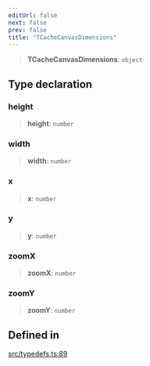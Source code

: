 ```yaml
---
editUrl: false
next: false
prev: false
title: "TCacheCanvasDimensions"
---
```


> **TCacheCanvasDimensions**: `object`

## Type declaration

### height

> **height**: `number`

### width

> **width**: `number`

### x

> **x**: `number`

### y

> **y**: `number`

### zoomX

> **zoomX**: `number`

### zoomY

> **zoomY**: `number`

## Defined in

[src/typedefs.ts:89](https://github.com/fabricjs/fabric.js/blob/v6.0.0-rc4/src/typedefs.ts#L89)
